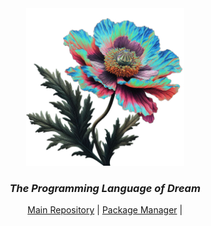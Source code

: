 <div align="center">
    <picture>
     <img alt="The Morpheus Language Programming" src="https://github.com/morpheus-language/.github/blob/098602f54778e9911666850c76679faf59e4cf77/images/pavot_chromatique.png" width="50%">
    </picture>
    <h3>
     <em>The Programming Language of Dream</em> 
    </h3>

[Main Repository][Morpheus] | [Package Manager][Opium] |

</div>

[Morpheus]: https://github.com/morpheus-language/morpheus
[Opium]: https://github.com/morpheus-language/morpheus